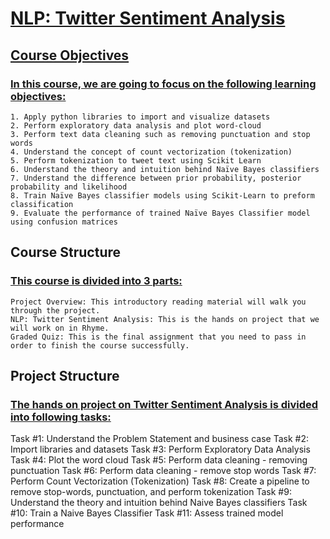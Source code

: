 # <u>NLP: Twitter Sentiment Analysis</u>

## <u>Course Objectives</u>

### <u>In this course, we are going to focus on the following learning objectives:</u>

    1. Apply python libraries to import and visualize datasets
    2. Perform exploratory data analysis and plot word-cloud
    3. Perform text data cleaning such as removing punctuation and stop words
    4. Understand the concept of count vectorization (tokenization)
    5. Perform tokenization to tweet text using Scikit Learn
    6. Understand the theory and intuition behind Naïve Bayes classifiers
    7. Understand the difference between prior probability, posterior probability and likelihood
    8. Train Naïve Bayes classifier models using Scikit-Learn to preform classification
    9. Evaluate the performance of trained Naïve Bayes Classifier model using confusion matrices

      
## Course Structure

### <u>This course is divided into 3 parts:</u>

    Project Overview: This introductory reading material will walk you through the project.
    NLP: Twitter Sentiment Analysis: This is the hands on project that we will work on in Rhyme.
    Graded Quiz: This is the final assignment that you need to pass in order to finish the course successfully.

## Project Structure

### <u>The hands on project on Twitter Sentiment Analysis is divided into following tasks: </u>

Task #1: Understand the Problem Statement and business case 
Task #2: Import libraries and datasets
Task #3: Perform Exploratory Data Analysis
Task #4: Plot the word cloud
Task #5: Perform data cleaning - removing punctuation
Task #6: Perform data cleaning - remove stop words
Task #7: Perform Count Vectorization (Tokenization)
Task #8: Create a pipeline to remove stop-words, punctuation, and perform tokenization
Task #9: Understand the theory and intuition behind Naive Bayes classifiers
Task #10: Train a Naive Bayes Classifier
Task #11: Assess trained model performance

